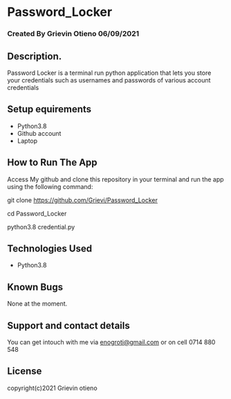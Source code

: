 # Password_Locker

### Created By Grievin Otieno 06/09/2021

## Description.

Password Locker is a terminal run python application that lets you store your credentials such as usernames and passwords of various account credentials

## Setup equirements

* Python3.8 
* Github account
* Laptop

## How to Run The App
Access My github and clone this repository in your terminal and run the app using the following command:

git clone https://github.com/Grievi/Password_Locker

cd Password_Locker

python3.8 credential.py

## Technologies Used

* Python3.8

## Known Bugs

None at the moment.

## Support and contact details

You can get intouch with me via enogroti@gmail.com or on cell 0714 880 548

## License

copyright(c)2021 Grievin otieno


